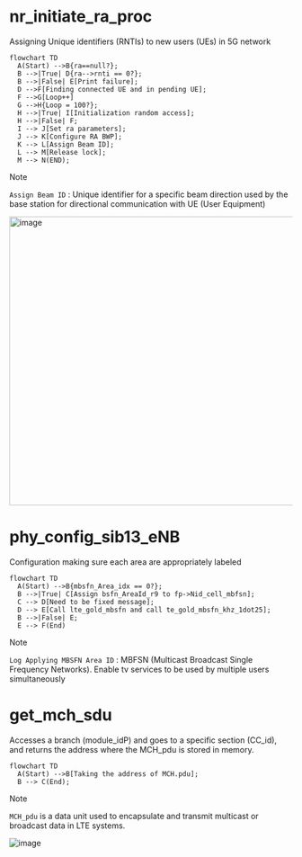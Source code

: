 # nr_initiate_ra_proc
Assigning Unique identifiers (RNTIs) to new users (UEs) in 5G network

```mermaid
flowchart TD 
  A(Start) -->B{ra==null?};
  B -->|True| D{ra-->rnti == 0?};
  B -->|False| E[Print failure];
  D -->F[Finding connected UE and in pending UE];
  F -->G[Loop++]
  G -->H{Loop = 100?};
  H -->|True| I[Initialization random access];
  H -->|False| F;
  I --> J[Set ra parameters];
  J --> K[Configure RA BWP];
  K --> L[Assign Beam ID];
  L --> M[Release lock];
  M --> N(END);
```

> [!NOTE]
> `Assign Beam ID` : Unique identifier for a specific beam direction used by the base station for directional communication with UE (User Equipment)

<img width="514" alt="image" src="https://github.com/bmw-ece-ntust/internship/assets/123353805/b0cac84a-decd-4680-a197-e8c320b39ff7">



# phy_config_sib13_eNB
Configuration making sure each area are appropriately labeled
```mermaid
flowchart TD 
  A(Start) -->B{mbsfn_Area_idx == 0?};
  B -->|True| C[Assign bsfn_AreaId_r9 to fp->Nid_cell_mbfsn];
  C --> D[Need to be fixed message];
  D --> E[Call lte_gold_mbsfn and call te_gold_mbsfn_khz_1dot25];
  B -->|False| E;
  E --> F(End)
```
> [!NOTE]
> `Log Applying MBSFN Area ID` : MBFSN (Multicast Broadcast Single Frequency Networks). Enable tv services to be used by multiple users simultaneously

# get_mch_sdu
Accesses a branch (module_idP) and goes to a specific section (CC_id), and  returns the address where the MCH_pdu is stored in memory.

```mermaid
flowchart TD 
  A(Start) -->B[Taking the address of MCH.pdu];
  B --> C(End);
```

> [!NOTE]
> `MCH_pdu` is a data unit used to encapsulate and transmit multicast or broadcast data in LTE systems.



![image](https://github.com/bmw-ece-ntust/internship/assets/123353805/dff1cf43-e6c0-40ee-a534-a9850623b0c3)


